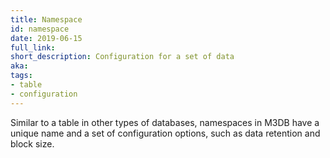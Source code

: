 ```yaml
---
title: Namespace
id: namespace
date: 2019-06-15
full_link: 
short_description: Configuration for a set of data
aka: 
tags:
- table
- configuration
---
```


Similar to a table in other types of databases, namespaces in M3DB have a unique name and a set of configuration options, such as data retention and block size.